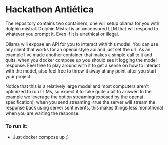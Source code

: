 # Hackathon Antiética

The repository contains two containers, one will setup ollama for you with dolphin mistral. Dolphin Mistral is an uncensored LLM that will respond to whatever you prompt it. Even if it is unethical or illegal.

Ollama will expose an API for you to interact with this model. You can use any client that works for an openai style api and just set the url. As an example I've made another container that makes a simple call to it and quits, when you docker compose up you should see it logging the model response. Feel free to play around with it to get a sense on how to interact with the model, also feel free to throw it away at any point after you start your project.

Notice that this is a relatively large model and most computers aren't optimized to run LLMs, so expect it to take quite a bit to answer. In the example we leverage the option streaming(exposed by the openai specification), when you send streaming=true the server will stream the response back using server sent events, this makes things less monothonal when you are waiting the response.

### To run it:

- Just docker compose up ;)
